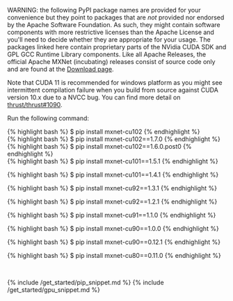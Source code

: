 WARNING: the following PyPI package names are provided for your convenience but
they point to packages that are *not* provided nor endorsed by the Apache
Software Foundation. As such, they might contain software components with more
restrictive licenses than the Apache License and you'll need to decide whether
they are appropriate for your usage. The packages linked here contain
proprietary parts of the NVidia CUDA SDK and GPL GCC Runtime Library components.
Like all Apache Releases, the official Apache MXNet (incubating) releases
consist of source code only and are found at the [Download
page](https://mxnet.apache.org/get_started/download).

Note that CUDA 11 is recommended for windows platform as you might see intermittent compilation failure when you build from source against CUDA version 10.x due to a NVCC bug.
You can find more detail on [thrust/thrust#1090](https://github.com/thrust/thrust/issues/1090).

Run the following command:

<div class="v1-8-0">
{% highlight bash %}
$ pip install mxnet-cu102
{% endhighlight %}

</div> <!-- End of v1-8-0 -->

<div class="v1-7-0">
{% highlight bash %}
$ pip install mxnet-cu102==1.7.0
{% endhighlight %}

</div> <!-- End of v1-7-0 -->

<div class="v1-6-0">
{% highlight bash %}
$ pip install mxnet-cu102==1.6.0.post0
{% endhighlight %}

</div> <!-- End of v1-6-0 -->

<div class="v1-5-1">
{% highlight bash %}
$ pip install mxnet-cu101==1.5.1
{% endhighlight %}

</div> <!-- End of v1-5-1 -->
<div class="v1-4-1">

{% highlight bash %}
$ pip install mxnet-cu101==1.4.1
{% endhighlight %}

</div> <!-- End of v1-4-1 -->
<div class="v1-3-1">

{% highlight bash %}
$ pip install mxnet-cu92==1.3.1
{% endhighlight %}

</div> <!-- End of v1-3-1-->
<div class="v1-2-1">

{% highlight bash %}
$ pip install mxnet-cu92==1.2.1
{% endhighlight %}

</div> <!-- End of v1-2-1-->

<div class="v1-1-0">

{% highlight bash %}
$ pip install mxnet-cu91==1.1.0
{% endhighlight %}

</div> <!-- End of v1-1-0-->

<div class="v1-0-0">

{% highlight bash %}
$ pip install mxnet-cu90==1.0.0
{% endhighlight %}

</div> <!-- End of v1-0-0-->

<div class="v0-12-1">

{% highlight bash %}
$ pip install mxnet-cu90==0.12.1
{% endhighlight %}

</div> <!-- End of v0-12-1-->

<div class="v0-11-0">

{% highlight bash %}
$ pip install mxnet-cu80==0.11.0
{% endhighlight %}

</div> <!-- End of v0-11-0-->

<br>

{% include /get_started/pip_snippet.md %}
{% include /get_started/gpu_snippet.md %}
